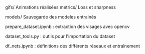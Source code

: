 gifs/
	Animations réalisées
metrics/
	Loss et sharpness

models/
	Sauvegarde des modeles entrainés

prepare_dataset.ipynb : extraction des visages avec opencv

dataset_tools.py : outils pour l'importation du dataset

df_nets.ipynb : définitions des différents réseaux et entraînement

